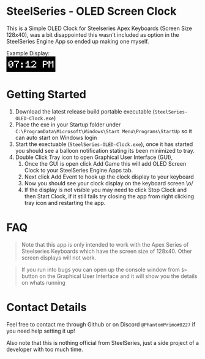 <!-- SteelSeries-OLED-Clock  -->
# SteelSeries - OLED Screen Clock
This is a Simple OLED Clock for Steelseries Apex Keyboards (Screen Size 128x40), was a bit disappointed this wasn't included as option in the SteelSeries Engine App so ended up making one myself.  

Example Display:  
![Theme](example.png)
# Getting Started
1. Download the latest release build portable executable (`SteelSeries-OLED-Clock.exe`)
2. Place the exe in your Startup folder under `C:\ProgramData\Microsoft\Windows\Start Menu\Programs\StartUp` so it can auto start on Windows login
3. Start the exectuable (`SteelSeries-OLED-Clock.exe`), once it has started you should see a balloon notification stating its been minimized to tray.
4. Double Click Tray icon to open Graphical User Interface (GUI), 
   1. Once the GUI is open click Add Game this will add OLED Screen Clock to your SteelSeries Engine Apps tab.
   2. Next click Add Event to hook up the clock display to your keyboard
   3. Now you should see your clock display on the keyboard screen \o/
   4. If the display is not visible you may need to click Stop Clock and then Start Clock, if it still fails try closing the app from right clicking tray icon and restarting the app. 

# FAQ
   > Note that this app is only intended to work with the Apex Series of Steelseries Keyboards which have the screen size of 128x40. Other screen displays will not work.

   > If you run into bugs you can open up the console window from `$>` button on the Graphical User Interface and it will show you the details on whats running

# Contact Details
Feel free to contact me through Github or on Discord `@PhantomPrimo#8227` if you need help setting it up!

Also note that this is nothing official from SteelSeries, just a side project of a developer with too much time. 